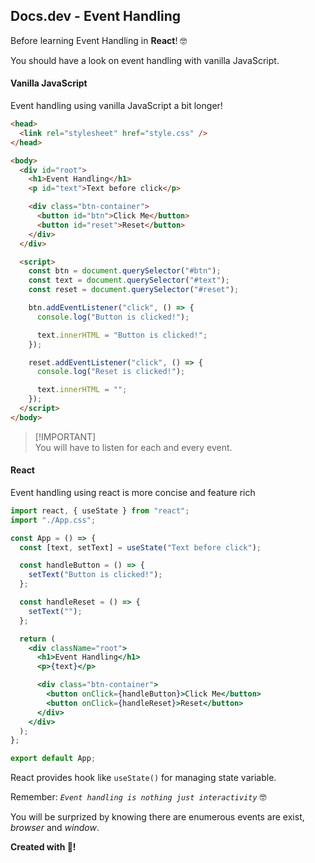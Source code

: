 ## Docs.dev - Event Handling

Before learning Event Handling in **React**! 🤓

You should have a look on event handling with vanilla JavaScript.

#### Vanilla JavaScript

Event handling using vanilla JavaScript a bit longer!

```html
<head>
  <link rel="stylesheet" href="style.css" />
</head>

<body>
  <div id="root">
    <h1>Event Handling</h1>
    <p id="text">Text before click</p>

    <div class="btn-container">
      <button id="btn">Click Me</button>
      <button id="reset">Reset</button>
    </div>
  </div>

  <script>
    const btn = document.querySelector("#btn");
    const text = document.querySelector("#text");
    const reset = document.querySelector("#reset");

    btn.addEventListener("click", () => {
      console.log("Button is clicked!");

      text.innerHTML = "Button is clicked!";
    });

    reset.addEventListener("click", () => {
      console.log("Reset is clicked!");

      text.innerHTML = "";
    });
  </script>
</body>
```

> [!IMPORTANT]\
> You will have to listen for each and every event.

#### React

Event handling using react is more concise and feature rich

```jsx
import react, { useState } from "react";
import "./App.css";

const App = () => {
  const [text, setText] = useState("Text before click");

  const handleButton = () => {
    setText("Button is clicked!");
  };

  const handleReset = () => {
    setText("");
  };

  return (
    <div className="root">
      <h1>Event Handling</h1>
      <p>{text}</p>

      <div class="btn-container">
        <button onClick={handleButton}>Click Me</button>
        <button onClick={handleReset}>Reset</button>
      </div>
    </div>
  );
};

export default App;
```

React provides hook like `useState()` for managing state variable.

Remember: _`Event handling is nothing just interactivity`_ 🤓

You will be surprized by knowing there are enumerous events are exist, _browser_ and _window_.

**Created with 💖!**
